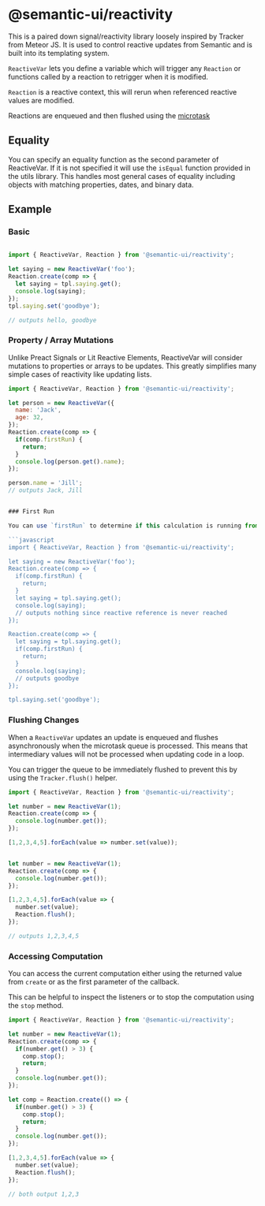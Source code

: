 # @semantic-ui/reactivity

This is a paired down signal/reactivity library loosely inspired by Tracker from Meteor JS. It is used to control reactive updates from Semantic and is built into its templating system.


`ReactiveVar` lets you define a variable which will trigger any `Reaction` or functions called by a reaction to retrigger when it is modified.

`Reaction` is a reactive context, this will rerun when referenced reactive values are modified.

Reactions are enqueued and then flushed using the [microtask](https://developer.mozilla.org/en-US/docs/Web/API/HTML_DOM_API/Microtask_guide)

## Equality

You can specify an equality function as the second parameter of ReactiveVar. If it is not specified it will use the `isEqual` function provided in the utils library. This handles most general cases of equality including objects with matching properties, dates, and binary data.

## Example


### Basic

```javascript

import { ReactiveVar, Reaction } from '@semantic-ui/reactivity';

let saying = new ReactiveVar('foo');
Reaction.create(comp => {
  let saying = tpl.saying.get();
  console.log(saying);
});
tpl.saying.set('goodbye');

// outputs hello, goodbye
```


### Property / Array Mutations

Unlike Preact Signals or Lit Reactive Elements, ReactiveVar will consider mutations to properties or arrays to be updates. This greatly simplifies many simple cases of reactivity like updating lists.

```javascript
import { ReactiveVar, Reaction } from '@semantic-ui/reactivity';

let person = new ReactiveVar({
  name: 'Jack',
  age: 32,
});
Reaction.create(comp => {
  if(comp.firstRun) {
    return;
  }
  console.log(person.get().name);
});

person.name = 'Jill';
// outputs Jack, Jill


### First Run

You can use `firstRun` to determine if this calculation is running from an initial value being set. Keep in mind though if you leave the function early on first run it will never set up a reactive reference to unreachable code.

```javascript
import { ReactiveVar, Reaction } from '@semantic-ui/reactivity';

let saying = new ReactiveVar('foo');
Reaction.create(comp => {
  if(comp.firstRun) {
    return;
  }
  let saying = tpl.saying.get();
  console.log(saying);
  // outputs nothing since reactive reference is never reached
});

Reaction.create(comp => {
  let saying = tpl.saying.get();
  if(comp.firstRun) {
    return;
  }
  console.log(saying);
  // outputs goodbye
});

tpl.saying.set('goodbye');

```

### Flushing Changes

When a `ReactiveVar` updates an update is enqueued and flushes asynchronously when the microtask queue is processed. This means that intermediary values will not be processed when updating code in a loop.

You can trigger the queue to be immediately flushed to prevent this by using the `Tracker.flush()` helper.

```javascript
import { ReactiveVar, Reaction } from '@semantic-ui/reactivity';

let number = new ReactiveVar(1);
Reaction.create(comp => {
  console.log(number.get());
});

[1,2,3,4,5].forEach(value => number.set(value));


let number = new ReactiveVar(1);
Reaction.create(comp => {
  console.log(number.get());
});

[1,2,3,4,5].forEach(value => {
  number.set(value);
  Reaction.flush();
});

// outputs 1,2,3,4,5
```

### Accessing Computation

You can access the current computation either using the returned value from `create` or as the first parameter of the callback.

This can be helpful to inspect the listeners or to stop the computation using the `stop` method.


```javascript
import { ReactiveVar, Reaction } from '@semantic-ui/reactivity';

let number = new ReactiveVar(1);
Reaction.create(comp => {
  if(number.get() > 3) {
    comp.stop();
    return;
  }
  console.log(number.get());
});

let comp = Reaction.create(() => {
  if(number.get() > 3) {
    comp.stop();
    return;
  }
  console.log(number.get());
});

[1,2,3,4,5].forEach(value => {
  number.set(value);
  Reaction.flush();
});

// both output 1,2,3

```

